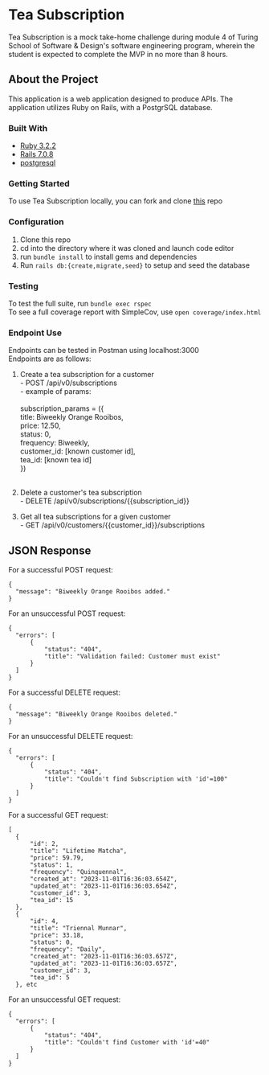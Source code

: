 # Tea Subscription

Tea Subscription is a mock take-home challenge during module 4 of Turing School of Software & Design's software engineering program, wherein the student is expected to complete the MVP in no more than 8 hours.

## About the Project
This application is a web application designed to produce APIs. The application utilizes Ruby on Rails, with a PostgrSQL database.

### Built With
- [Ruby 3.2.2](https://github.com/ruby/ruby)
- [Rails 7.0.8](https://github.com/rails/rails)
- [postgresql](https://github.com/postgres/postgres)

### Getting Started
To use Tea Subscription locally, you can fork and clone [this](https://github.com/dani-wilson/tea_subscription) repo

### Configuration
1. Clone this repo
2. cd into the directory where it was cloned and launch code editor
3. run `bundle install` to install gems and dependencies
4. Run `rails db:{create,migrate,seed}` to setup and seed the database

  ### Testing
  To test the full suite, run `bundle exec rspec`<br>
  To see a full coverage report with SimpleCov, use `open coverage/index.html`

  ### Endpoint Use
  Endpoints can be tested in Postman using localhost:3000<br>
  Endpoints are as follows:
  1. Create a tea subscription for a customer<br>
    - POST /api/v0/subscriptions<br>
    - example of params:<br><br>
     subscription_params = ({<br>
        title: Biweekly Orange Rooibos,<br>
        price: 12.50,<br>
        status: 0,<br>
        frequency: Biweekly,<br>
        customer_id: [known customer id],<br>
        tea_id: [known tea id]<br>
      })<br><br>
    

  2. Delete a customer's tea subscription<br>
    - DELETE /api/v0/subscriptions/{{subscription_id}}</br>
    
  3. Get all tea subscriptions for a given customer<br>
    - GET /api/v0/customers/{{customer_id}}/subscriptions

  ## JSON Response

  For a successful POST request:
  ```
  {
    "message": "Biweekly Orange Rooibos added."
  }
  ```
  For an unsuccessful POST request:
  ```
  {
    "errors": [
        {
            "status": "404",
            "title": "Validation failed: Customer must exist"
        }
    ]
  }
  ```
  For a successful DELETE request:
  ```
  {
    "message": "Biweekly Orange Rooibos deleted."
  }
  ```
  For an unsuccessful DELETE request:
  ```
  {
    "errors": [
        {
            "status": "404",
            "title": "Couldn't find Subscription with 'id'=100"
        }
    ]
  }
  ```
  For a successful GET request:
  ```
  [
    {
        "id": 2,
        "title": "Lifetime Matcha",
        "price": 59.79,
        "status": 1,
        "frequency": "Quinquennal",
        "created_at": "2023-11-01T16:36:03.654Z",
        "updated_at": "2023-11-01T16:36:03.654Z",
        "customer_id": 3,
        "tea_id": 15
    },
    {
        "id": 4,
        "title": "Triennal Munnar",
        "price": 33.18,
        "status": 0,
        "frequency": "Daily",
        "created_at": "2023-11-01T16:36:03.657Z",
        "updated_at": "2023-11-01T16:36:03.657Z",
        "customer_id": 3,
        "tea_id": 5
    }, etc
  ```
  For an unsuccessful GET request:
  ```
  {
    "errors": [
        {
            "status": "404",
            "title": "Couldn't find Customer with 'id'=40"
        }
    ]
  }
  ```
